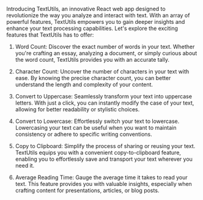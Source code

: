 Introducing TextUtils, an innovative React web app designed to revolutionize the way you analyze and interact with text. With an array of powerful features, TextUtils empowers you to gain deeper insights and enhance your text processing capabilities. Let's explore the exciting features that TextUtils has to offer:

1) Word Count: Discover the exact number of words in your text. Whether you're crafting an essay, analyzing a document, or simply curious about the word count, TextUtils provides you with an accurate tally.

2) Character Count: Uncover the number of characters in your text with ease. By knowing the precise character count, you can better understand the length and complexity of your content.

3) Convert to Uppercase: Seamlessly transform your text into uppercase letters. With just a click, you can instantly modify the case of your text, allowing for better readability or stylistic choices.

4) Convert to Lowercase: Effortlessly switch your text to lowercase. Lowercasing your text can be useful when you want to maintain consistency or adhere to specific writing conventions.

5) Copy to Clipboard: Simplify the process of sharing or reusing your text. TextUtils equips you with a convenient copy-to-clipboard feature, enabling you to effortlessly save and transport your text wherever you need it.

6) Average Reading Time: Gauge the average time it takes to read your text. This feature provides you with valuable insights, especially when crafting content for presentations, articles, or blog posts.